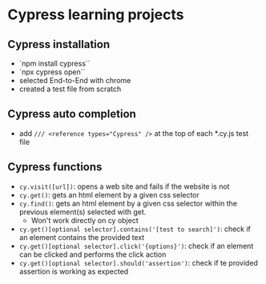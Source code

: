 # Cypress learning projects

## Cypress installation
- `npm install cypress``
- `npx cypress open``
- selected End-to-End with chrome
- created a test file from scratch

## Cypress auto completion
- add `/// <reference types="Cypress" />` at the top of each *.cy.js test file

## Cypress functions
- `cy.visit([url])`: opens a web site and fails if the website is not 
- `cy.get()`: gets an html element by a given css selector
- `cy.find()`: gets an html element by a given css selector within the previous element(s) selected with get. 
    - Won't work directly on cy object
- `cy.get()[optional selector].contains('[test to search]')`: check if an element contains the provided text
- `cy.get()[optional selector].click('{options}')`: check if an element can be clicked and performs the click action
- `cy.get()[optional selector].should('assertion')`: check if te provided assertion is working as expected
